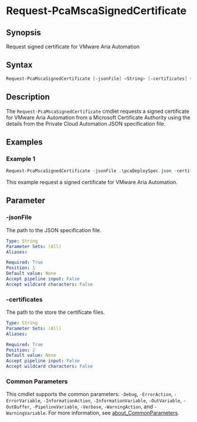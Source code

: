 # Request-PcaMscaSignedCertificate

## Synopsis

Request signed certificate for VMware Aria Automation

## Syntax

```powershell
Request-PcaMscaSignedCertificate [-jsonFile] <String> [-certificates] <String> [<CommonParameters>]
```

## Description

The `Request-PcaMscaSignedCertificate` cmdlet requests a signed certificate for VMware Aria Automation from a Microsoft Certificate Authority using the details from the Private Cloud Automation JSON specification file.

## Examples

### Example 1

```powershell
Request-PcaMscaSignedCertificate -jsonFile .\pcaDeploySpec.json -certificates .\certificates\
```

This example request a signed certificate for VMware Aria Automation.

## Parameter

### -jsonFile

The path to the JSON specification file.

```yaml
Type: String
Parameter Sets: (All)
Aliases:

Required: True
Position: 1
Default value: None
Accept pipeline input: False
Accept wildcard characters: False
```

### -certificates

The path to the store the certificate files.

```yaml
Type: String
Parameter Sets: (All)
Aliases:

Required: True
Position: 2
Default value: None
Accept pipeline input: False
Accept wildcard characters: False
```

### Common Parameters

This cmdlet supports the common parameters: `-Debug`, `-ErrorAction`, `-ErrorVariable`, `-InformationAction`, `-InformationVariable`, `-OutVariable`, `-OutBuffer`, `-PipelineVariable`, `-Verbose`, `-WarningAction`, and `-WarningVariable`. For more information, see [about_CommonParameters](http://go.microsoft.com/fwlink/?LinkID=113216).
